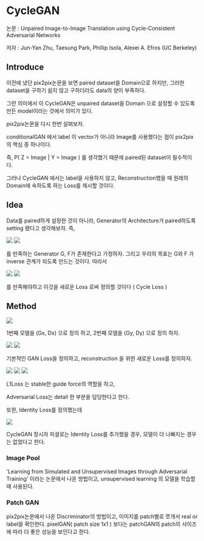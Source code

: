 # CycleGAN

논문 : Unpaired Image-to-Image Translation using Cycle-Consistent Adversarial Networks

저자 : Jun-Yan Zhu, Taesung Park, Phillip Isola, Alexei A. Efros (UC Berkeley)

## Introduce

이전에 냈던 pix2pix논문을 보면 paired dataset을 Domain으로 하지만, 그러한 dataset을 구하기 쉽지 않고 구하더라도 data의 양이 부족하다.

그런 의미에서 이 CycleGAN은 unpaired dataset을 Domain 으로 설정할 수 있도록 만든 model이라는 것에서 의미가 있다.

pix2pix논문을 다시 한번 살펴보자.

conditionalGAN 에서 label 이 vector가 아니라 Image를 사용했다는 점이 pix2pix의 핵심 중 하나이다.

즉, P( Z = Image | Y = Image ) 를 생각했기 때문에 paired된 dataset이 필수적이다.

그러나 CycleGAN 에서는 label을 사용하지 않고, Reconstruction했을 때 원래의 Domain에 속하도록 하는 Loss를 제시할 것이다.

## Idea

Data를 paired하게 설정한 것이 아니라, Generator의 Architecture가 paired하도록 setting 됐다고 생각해보자. 즉,

<img src="https://latex.codecogs.com/svg.latex?\;x{\in}X,\,\,\,\,\,G(x){\in}Y">
<img src="https://latex.codecogs.com/svg.latex?\;y{\in}Y,\,\,\,\,\,F(y){\in}X">

를 만족하는 Generator G, F가 존재한다고 가정하자. 그리고 우리의 목표는 G와 F 가 inverse 관계가 되도록 만드는 것이다. 따라서

<img src="https://latex.codecogs.com/svg.latex?\;G(F(y)){\approx}y">
<img src="https://latex.codecogs.com/svg.latex?\;F(G(x)){\approx}x">

를 만족해야하고 이것을 새로운 Loss 로써 정의할 것이다 ( Cycle Loss )

## Method

![](Untitled-f285a2bc-a253-4f27-a60b-12c4713fe7f2.png)

1번째 모델을 (Gx, Dx) 으로 정의 하고,
2번째 모델을 (Gy, Dy) 으로 정의 하자.

<img src="https://latex.codecogs.com/svg.latex?\;\mathcal{L}_{GAN}(G_y,D_y,X,Y)=\mathbb{E}_{y{\sim}dataY}[{\log}(D_y(y)]+\mathbb{E}_{x{\sim}dataX}[1-{\log}(D_y(G_y(x))]">
<img src="https://latex.codecogs.com/svg.latex?\;\mathcal{L}_{GAN}(G_x,D_x,Y,X)=\mathbb{E}_{x{\sim}dataX}[\log(D_x(x)]+\mathbb{E}_{y{\sim}dataY}[1-\log(D_x(G_x(y))]">

기본적인 GAN Loss을 정의하고, reconstruction 을 위한 새로운 Loss를 정의하자.

<img src="https://latex.codecogs.com/svg.latex?\;\mathcal{L}_{cyc}(G_x,G_y)=\mathbb{E}_{x{\sim}dataX}[\|G_x(G_y(x))-x\|_1+\mathbb{E}_{y{\sim}dataY}[\|G_y(G_x(y))-y\|_1">

<img src="https://latex.codecogs.com/svg.latex?\;\mathcal{L}(G_x,G_y,D_x,D_y)=\mathcal{L}_{GAN}(G_y,D_y)+\mathcal{L}_{GAN}(G_x,D_x)+\lambda\mathcal{L}_{cyc}(G_x,G_y)">

<img src="https://latex.codecogs.com/svg.latex?\;{\therefore}\,\,G_x^*,G_y^*,D_x^*,D_y^*=\arg\min_{G_x,G_y}\max_{D_x,D_y}\mathcal{L}(G_x,G_y,D_x,D_y)">

L1Loss 는 stable한 guide force의 역할을 하고,

Adversarial Loss는 detail 한 부분을 담당한다고 한다.

또한, Identity Loss를 정의했는데

<img src="https://latex.codecogs.com/svg.latex?\;\mathcal{L}_{Identity}=\mathbb{E}_{x{\sim}dataX}[\|G_x(x)-x\|_1]+\mathbb{E}_{y{\sim}dataY}[\|G_y(y)-y\|_1]">

CycleGAN 창시자 피셜로는  Identity Loss를 추가했을 경우, 모델이 더 나빠지는 경우는 없었다고 한다.

### Image Pool

'Learning from Simulated and Unsupervised Images through Adversarial Training' 이라는 논문에서 나온 방법이고, unsupervised learning 의 모델을 학습할 때 사용된다.

### Patch GAN

pix2pix논문에서 나온 Discriminator의 방법이고, 이미지를 patch별로 쪼개서 real or label을 확인한다. pixelGAN( patch size 1x1 ) 보다는 patchGAN의 patch의 사이즈에 따라 더 좋은 성능을 보인다고 한다.
